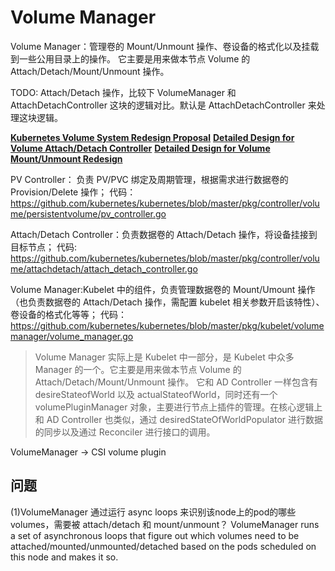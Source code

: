 

# Volume Manager
Volume Manager：管理卷的 Mount/Unmount 操作、卷设备的格式化以及挂载到一些公用目录上的操作。
它主要是用来做本节点 Volume 的 Attach/Detach/Mount/Unmount 操作。

TODO: Attach/Detach 操作，比较下 VolumeManager 和 AttachDetachController 这块的逻辑对比。默认是 AttachDetachController 来处理这块逻辑。

**[Kubernetes Volume System Redesign Proposal](https://github.com/kubernetes/kubernetes/issues/18333)**
**[Detailed Design for Volume Attach/Detach Controller](https://github.com/kubernetes/kubernetes/issues/20262)**
**[Detailed Design for Volume Mount/Unmount Redesign](https://github.com/kubernetes/kubernetes/issues/21931)**



PV Controller： 负责 PV/PVC 绑定及周期管理，根据需求进行数据卷的 Provision/Delete 操作；
代码：https://github.com/kubernetes/kubernetes/blob/master/pkg/controller/volume/persistentvolume/pv_controller.go

Attach/Detach Controller：负责数据卷的 Attach/Detach 操作，将设备挂接到目标节点；
代码: https://github.com/kubernetes/kubernetes/blob/master/pkg/controller/volume/attachdetach/attach_detach_controller.go

Volume Manager:Kubelet 中的组件，负责管理数据卷的 Mount/Umount 操作（也负责数据卷的 Attach/Detach 操作，需配置 kubelet 相关参数开启该特性）、卷设备的格式化等等；
代码：https://github.com/kubernetes/kubernetes/blob/master/pkg/kubelet/volumemanager/volume_manager.go

> Volume Manager 实际上是 Kubelet 中一部分，是 Kubelet 中众多 Manager 的一个。它主要是用来做本节点 Volume 的 Attach/Detach/Mount/Unmount 操作。
> 它和 AD Controller 一样包含有 desireStateofWorld 以及 actualStateofWorld，同时还有一个 volumePluginManager 对象，主要进行节点上插件的管理。在核心逻辑上和 AD Controller 也类似，通过 desiredStateOfWorldPopulator 进行数据的同步以及通过 Reconciler 进行接口的调用。


VolumeManager -> CSI volume plugin


## 问题

(1)VolumeManager 通过运行 async loops 来识别该node上的pod的哪些volumes，需要被 attach/detach 和 mount/unmount？
VolumeManager runs a set of asynchronous loops that figure out which volumes need to be attached/mounted/unmounted/detached 
based on the pods scheduled on this node and makes it so.


